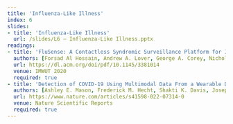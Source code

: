 ```yaml
---
title: 'Influenza-Like Illness'
index: 6
slides:
- title: 'Influenza-Like Illness'
  url: /slides/L6 – Influenza-Like Illness.pptx
readings:
- title: 'FluSense: A Contactless Syndromic Surveillance Platform for Influenza-Like Illness in Hospital Waiting Areas'
  authors: [Forsad Al Hossain, Andrew A. Lover, George A. Corey, Nicholas G. Reich, Tauhidur Rahman]
  url: https://dl.acm.org/doi/pdf/10.1145/3381014
  venue: IMWUT 2020
  required: true
- title: 'Detection of COVID-19 Using Multimodal Data From a Wearable Device: Results From the First TemPredict Study'
  authors: [Ashley E. Mason, Frederick M. Hecht, Shakti K. Davis, Joseph L. Natale, Wendy Hartogensis, Natalie Damaso, Kajal T. Claypool, Stephan Dilchert, Subhasis Dasgupta, Shweta Purawat, Varun K. Viswanath, Amit Klein, Anoushka Chowdhary, Sarah M. Fisher, Claudine Anglo, Karena Y. Puldon, Danou Veasna, Jenifer G. Prather, Leena S. Pandya, Lindsey M. Fox, Michael Busch, Casey Giordano, Brittany K. Mercado, Jining Song, Rafael Jaimes, Brian S. Baum, Brian A. Telfer, Casandra W. Philipson, Paula P. Collins, Adam A. Rao, Edward J. Wang, Rachel H. Bandi, Bianca J. Choe, Elissa S. Epel, Stephen K. Epstein, Joanne B. Krasnoff, Marco B. Lee, Shi-Wen Lee, Gina M. Lopez, Arpan Mehta, Laura D. Melville, Tiffany S. Moon, Lilianne R. Mujica-Parodi, Kimberly M. Noel, Michael A. Orosco, Jesse M. Rideout, Janet D. Robishaw, Robert M. Rodriguez, Kaushal H. Shah, Jonathan H. Siegal, Amarnath Gupta, Ilkay Altintas, Benjamin L. Smarr]
  url: https://www.nature.com/articles/s41598-022-07314-0
  venue: Nature Scientific Reports
  required: true
---
```

